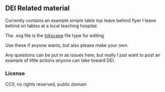 ## DEI Related material

Currently contains an example simple table top leave behind flyer I leave behind on tables at a local teaching hospital.

The .svg file is the [Inkscape](https://inkscape.org/) file type for editing.

Use these if anyone wants, but also please make your own.

Any questions can be put in as issues here, but really I just want to post an example of little actions anyone can take toward DEI.

### License
CC0, no rights reserved, public domain
